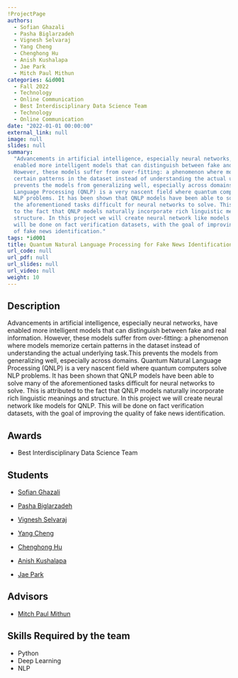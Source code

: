 ```yaml
---
!ProjectPage
authors:
  - Sofian Ghazali
  - Pasha Biglarzadeh
  - Vignesh Selvaraj
  - Yang Cheng
  - Chenghong Hu
  - Anish Kushalapa
  - Jae Park
  - Mitch Paul Mithun
categories: &id001
  - Fall 2022
  - Technology
  - Online Communication
  - Best Interdisciplinary Data Science Team
  - Technology
  - Online Communication
date: "2022-01-01 00:00:00"
external_link: null
image: null
slides: null
summary:
  "Advancements in artificial intelligence, especially neural networks, have
  enabled more intelligent models that can distinguish between fake and real information.
  However, these models suffer from over-fitting: a phenomenon where models memorize
  certain patterns in the dataset instead of understanding the actual underlying task.This
  prevents the models from generalizing well, especially across domains. Quantum Natural
  Language Processing (QNLP) is a very nascent field where quantum computers solve
  NLP problems. It has been shown that QNLP models have been able to solve many of
  the aforementioned tasks difficult for neural networks to solve. This is attributed
  to the fact that QNLP models naturally incorporate rich linguistic meanings and
  structure. In this project we will create neural network like models for QNLP. This
  will be done on fact verification datasets, with the goal of improving the quality
  of fake news identification."
tags: *id001
title: Quantum Natural Language Processing for Fake News Identification
url_code: null
url_pdf: null
url_slides: null
url_video: null
weight: 10
---
```


## Description

Advancements in artificial intelligence, especially neural networks, have enabled more intelligent models that can distinguish between fake and real information. However, these models suffer from over-fitting: a phenomenon where models memorize certain patterns in the dataset instead of understanding the actual underlying task.This prevents the models from generalizing well, especially across domains. Quantum Natural Language Processing (QNLP) is a very nascent field where quantum computers solve NLP problems. It has been shown that QNLP models have been able to solve many of the aforementioned tasks difficult for neural networks to solve. This is attributed to the fact that QNLP models naturally incorporate rich linguistic meanings and structure. In this project we will create neural network like models for QNLP. This will be done on fact verification datasets, with the goal of improving the quality of fake news identification.

## Awards

- Best Interdisciplinary Data Science Team

## Students

- [Sofian Ghazali](../../../author/sofian-ghazali)

- [Pasha Biglarzadeh](../../../author/pasha-biglarzadeh)

- [Vignesh Selvaraj](../../../author/vignesh-selvaraj)

- [Yang Cheng](../../../author/yang-cheng)

- [Chenghong Hu](../../../author/chenghong-hu)

- [Anish Kushalapa](../../../author/anish-kushalapa)

- [Jae Park](../../../author/jae-park)

## Advisors

- [Mitch Paul Mithun](../../../author/mitch-paul-mithun)

## Skills Required by the team

- Python
- Deep Learning
- NLP
